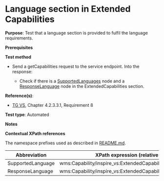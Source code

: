 # Language section in Extended Capabilities

**Purpose**: Test that a language section is provided to fulfil the language requirements.

**Prerequisites**

**Test method**

* Send a getCapabilities request to the service endpoint. Into the response:

  * Check if there is a [SupportedLanguages](#SupportedLanguage) node and a [ResponseLanguage](#ResponseLanguage) node in the ExtendedCapabilities section.

**Reference(s)**:
* [TG VS](./README.md#ref_TG_VS), Chapter 4.2.3.3.1, Requirement 8

**Test type**: Automated

**Notes**

**Contextual XPath references**

The namespace prefixes used as described in [README.md](./README.md#namespaces).

Abbreviation                                               |  XPath expression (relative to wms:WMS_Capabilities)
---------------------------------------------------------- | -------------------------------------------------------------------------
SupportedLanguage <a name="SupportedLanguage"></a>   | wms:Capability/inspire_vs:ExtendedCapabilities/inspire_common:SupportedLanguages
ResponseLanguage <a name="ResponseLanguage"></a>   | wms:Capability/inspire_vs:ExtendedCapabilities/inspire_common:ResponseLanguage
